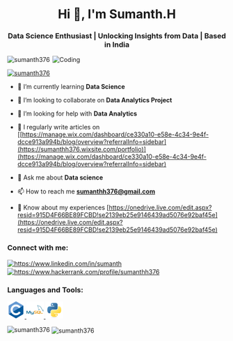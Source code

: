 <h1 align="center">Hi 👋, I'm Sumanth.H</h1>
<h3 align="center">Data Science Enthusiast | Unlocking Insights from Data | Based in India</h3>
<img align="right" alt="Coding" width="400" src="https://gifdb.com/images/high/animated-man-computer-coding-nae6mec378lsg1i3.gif">


<p align="left"> <img src="https://komarev.com/ghpvc/?username=sumanth376&label=Profile%20views&color=0e75b6&style=flat" alt="sumanth376" /> </p>

<p align="left"> <a href="https://github.com/ryo-ma/github-profile-trophy"><img src="https://github-profile-trophy.vercel.app/?username=sumanth376" alt="sumanth376" /></a> </p>

- 🌱 I’m currently learning **Data Science**

- 👯 I’m looking to collaborate on **Data Analytics Project**

- 🤝 I’m looking for help with **Data Analytics**

- 📝 I regularly write articles on [[https://manage.wix.com/dashboard/ce330a10-e58e-4c34-9e4f-dcce913a994b/blog/overview?referralInfo=sidebar](https://sumanthh376.wixsite.com/portfolio)](https://manage.wix.com/dashboard/ce330a10-e58e-4c34-9e4f-dcce913a994b/blog/overview?referralInfo=sidebar)

- 💬 Ask me about **Data science**

- 📫 How to reach me **sumanthh376@gmail.com**

- 📄 Know about my experiences [https://onedrive.live.com/edit.aspx?resid=915D4F66BE89FCBD!se2139eb25e9146439ad5076e92baf45e](https://onedrive.live.com/edit.aspx?resid=915D4F66BE89FCBD!se2139eb25e9146439ad5076e92baf45e)

<h3 align="left">Connect with me:</h3>
<p align="left">
<a href="https://linkedin.com/in/https://www.linkedin.com/in/sumanth" target="blank"><img align="center" src="https://raw.githubusercontent.com/rahuldkjain/github-profile-readme-generator/master/src/images/icons/Social/linked-in-alt.svg" alt="https://www.linkedin.com/in/sumanth" height="30" width="40" /></a>
<a href="https://www.hackerrank.com/https://www.hackerrank.com/profile/sumanthh376" target="blank"><img align="center" src="https://raw.githubusercontent.com/rahuldkjain/github-profile-readme-generator/master/src/images/icons/Social/hackerrank.svg" alt="https://www.hackerrank.com/profile/sumanthh376" height="30" width="40" /></a>
</p>

<h3 align="left">Languages and Tools:</h3>
<p align="left"> <a href="https://www.cprogramming.com/" target="_blank" rel="noreferrer"> <img src="https://raw.githubusercontent.com/devicons/devicon/master/icons/c/c-original.svg" alt="c" width="40" height="40"/> </a> <a href="https://www.mysql.com/" target="_blank" rel="noreferrer"> <img src="https://raw.githubusercontent.com/devicons/devicon/master/icons/mysql/mysql-original-wordmark.svg" alt="mysql" width="40" height="40"/> </a> <a href="https://www.python.org" target="_blank" rel="noreferrer"> <img src="https://raw.githubusercontent.com/devicons/devicon/master/icons/python/python-original.svg" alt="python" width="40" height="40"/> </a> </p>

<p><img align="left" src="https://github-readme-stats.vercel.app/api/top-langs?username=sumanth376&show_icons=true&locale=en&layout=compact" alt="sumanth376" /></p>

<p>&nbsp;<img align="center" src="https://github-readme-stats.vercel.app/api?username=sumanth376&show_icons=true&locale=en" alt="sumanth376" /></p>


 

